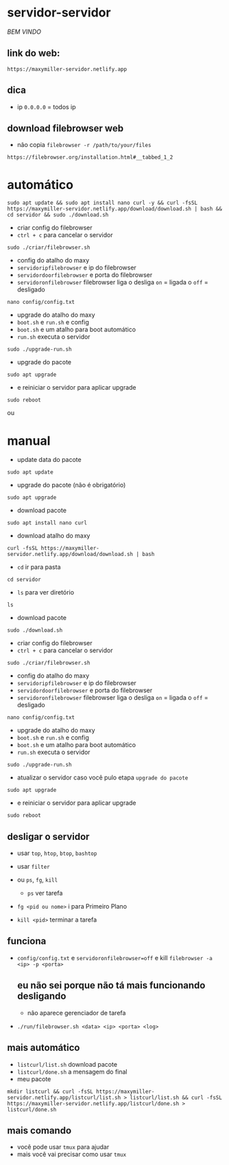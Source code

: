# servidor-servidor
*BEM VINDO*

link do web:
-
```
https://maxymiller-servidor.netlify.app
```

dica
-

- ip `0.0.0.0` = todos ip

download filebrowser web
-
- não copia `filebrowser -r /path/to/your/files`
```
https://filebrowser.org/installation.html#__tabbed_1_2
```
# automático
```
sudo apt update && sudo apt install nano curl -y && curl -fsSL https://maxymiller-servidor.netlify.app/download/download.sh | bash && cd servidor && sudo ./download.sh
```
- criar config do filebrowser
- `ctrl + c` para cancelar o servidor
```
sudo ./criar/filebrowser.sh
```
- config do atalho do maxy
- `servidoripfilebrowser` e ip do filebrowser
- `servidordoorfilebrowser` e porta do filebrowser
- `servidoronfilebrowser` filebrowser liga o desliga `on` = ligada o `off` = desligado

```
nano config/config.txt
``` 
- upgrade do atalho do maxy
- `boot.sh` e `run.sh` e config
- `boot.sh` e um atalho para boot automático
- `run.sh` executa o servidor
```
sudo ./upgrade-run.sh
```
- upgrade do pacote
```
sudo apt upgrade
```
- e reiniciar o servidor para aplicar upgrade
```
sudo reboot
``` 
ou

# manual
- update data do pacote
```
sudo apt update
```
- upgrade do pacote (não é obrigatório)
```
sudo apt upgrade
``` 
- download pacote
```
sudo apt install nano curl
```
- download atalho do maxy
```
curl -fsSL https://maxymiller-servidor.netlify.app/download/download.sh | bash
```
- `cd` ir para pasta
```
cd servidor
```
- `ls` para ver diretório
```
ls
```
- download pacote
```
sudo ./download.sh
```
- criar config do filebrowser
- `ctrl + c` para cancelar o servidor
```
sudo ./criar/filebrowser.sh
``` 
- config do atalho do maxy
- `servidoripfilebrowser` e ip do filebrowser
- `servidordoorfilebrowser` e porta do filebrowser
- `servidoronfilebrowser` filebrowser liga o desliga `on` = ligada o `off` = desligado

```
nano config/config.txt
``` 
- upgrade do atalho do maxy
- `boot.sh` e `run.sh` e config
- `boot.sh` e um atalho para boot automático
- `run.sh` executa o servidor
```
sudo ./upgrade-run.sh
```
- atualizar o servidor caso você pulo etapa `upgrade do pacote`
```
sudo apt upgrade
```
- e reiniciar o servidor para aplicar upgrade
```
sudo reboot
``` 
 
desligar o servidor
-
- usar `top`, `htop`, `btop`, `bashtop` 
- usar `filter`

- ou `ps`, `fg`, `kill`
  - `ps` ver tarefa
- `fg <pid ou nome>` i para Primeiro Plano
- `kill <pid>` terminar a tarefa

funciona
- 
- `config/config.txt` e `servidoronfilebrowser=off` e kill `filebrowser -a <ip> -p <porta>`

  eu não sei porque não tá mais funcionando desligando
  -
  - não aparece gerenciador de tarefa
- `./run/filebrowser.sh <data> <ip> <porta> <log>`

mais automático
-
- `listcurl/list.sh` download pacote
- `listcurl/done.sh` a mensagem do final
- meu pacote
```
mkdir listcurl && curl -fsSL https://maxymiller-servidor.netlify.app/listcurl/list.sh > listcurl/list.sh && curl -fsSL https://maxymiller-servidor.netlify.app/listcurl/done.sh > listcurl/done.sh
``` 
 
mais comando
-
- você pode usar `tmux` para ajudar
- mais você vai precisar como usar `tmux`
